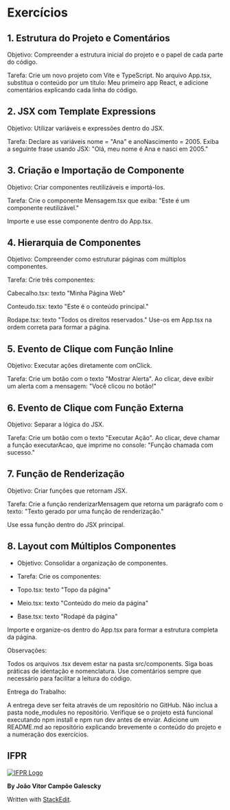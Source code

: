 # Exercícios

## 1. Estrutura do Projeto e Comentários
Objetivo: Compreender a estrutura inicial do projeto e o papel de cada parte do código.

Tarefa: Crie um novo projeto com Vite e TypeScript. No arquivo App.tsx, substitua o conteúdo por um título: Meu primeiro app React, e adicione comentários explicando cada linha do código.

## 2. JSX com Template Expressions
Objetivo: Utilizar variáveis e expressões dentro do JSX.

Tarefa: Declare as variáveis nome = "Ana" e anoNascimento = 2005. Exiba a seguinte frase usando JSX:
"Olá, meu nome é Ana e nasci em 2005."

## 3. Criação e Importação de Componente
Objetivo: Criar componentes reutilizáveis e importá-los.

Tarefa: Crie o componente Mensagem.tsx que exiba:
"Este é um componente reutilizável."

Importe e use esse componente dentro do App.tsx.

## 4. Hierarquia de Componentes
Objetivo: Compreender como estruturar páginas com múltiplos componentes.

Tarefa: Crie três componentes:

Cabecalho.tsx: texto "Minha Página Web"

Conteudo.tsx: texto "Este é o conteúdo principal."

Rodape.tsx: texto "Todos os direitos reservados."
Use-os em App.tsx na ordem correta para formar a página.

## 5. Evento de Clique com Função Inline
Objetivo: Executar ações diretamente com onClick.

Tarefa: Crie um botão com o texto "Mostrar Alerta". Ao clicar, deve exibir um alerta com a mensagem:
"Você clicou no botão!"

## 6. Evento de Clique com Função Externa
Objetivo: Separar a lógica do JSX.

Tarefa: Crie um botão com o texto "Executar Ação". Ao clicar, deve chamar a função executarAcao, que imprime no console:
"Função chamada com sucesso."

## 7. Função de Renderização
Objetivo: Criar funções que retornam JSX.

Tarefa: Crie a função renderizarMensagem que retorna um parágrafo com o texto:
"Texto gerado por uma função de renderização."

Use essa função dentro do JSX principal.

## 8. Layout com Múltiplos Componentes
- Objetivo: Consolidar a organização de componentes.

- Tarefa: Crie os componentes:

- Topo.tsx: texto "Topo da página"

- Meio.tsx: texto "Conteúdo do meio da página"

- Base.tsx: texto "Rodapé da página"

Importe e organize-os dentro do App.tsx para formar a estrutura completa da página.

Observações:

Todos os arquivos .tsx devem estar na pasta src/components.
Siga boas práticas de identação e nomenclatura.
Use comentários sempre que necessário para facilitar a leitura do código.

Entrega do Trabalho:

A entrega deve ser feita através de um repositório no GitHub.
Não inclua a pasta node_modules no repositório.
Verifique se o projeto está funcional executando npm install e npm run dev antes de enviar.
Adicione um README.md ao repositório explicando brevemente o conteúdo do projeto e a numeração dos exercícios.

## IFPR

[![IFPR Logo](https://user-images.githubusercontent.com/126702799/234438114-4db30796-20ad-4bec-b118-246ebbe9de63.png)](https://user-images.githubusercontent.com/126702799/234438114-4db30796-20ad-4bec-b118-246ebbe9de63.png)

**By João Vitor Campõe Galescky**

Written with  [StackEdit](https://stackedit.io/).